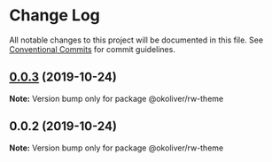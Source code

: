 # Change Log

All notable changes to this project will be documented in this file.
See [Conventional Commits](https://conventionalcommits.org) for commit guidelines.

## [0.0.3](https://github.com/mrmoree/ReweComponents/compare/@okoliver/rw-theme@0.0.2...@okoliver/rw-theme@0.0.3) (2019-10-24)

**Note:** Version bump only for package @okoliver/rw-theme





## 0.0.2 (2019-10-24)

**Note:** Version bump only for package @okoliver/rw-theme
